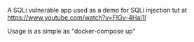 A SQLi vulnerable app used as a demo for SQLi injection tut at 
https://www.youtube.com/watch?v=FIGv-4Hai1I

Usage is as simple as "docker-compose up"
